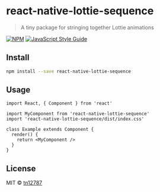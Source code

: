 # react-native-lottie-sequence

> A tiny package for stringing together Lottie animations

[![NPM](https://img.shields.io/npm/v/react-native-lottie-sequence.svg)](https://www.npmjs.com/package/react-native-lottie-sequence) [![JavaScript Style Guide](https://img.shields.io/badge/code_style-standard-brightgreen.svg)](https://standardjs.com)

## Install

```bash
npm install --save react-native-lottie-sequence
```

## Usage

```tsx
import React, { Component } from 'react'

import MyComponent from 'react-native-lottie-sequence'
import 'react-native-lottie-sequence/dist/index.css'

class Example extends Component {
  render() {
    return <MyComponent />
  }
}
```

## License

MIT © [tn12787](https://github.com/tn12787)
